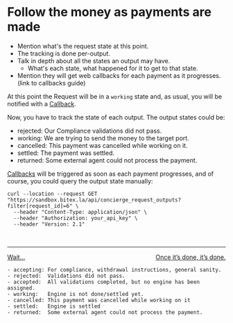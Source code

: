 
# Follow the money as payments are made
  - Mention what's the request state at this point.
  - The tracking is done per-output.
  - Talk in depth about all the states an output may have.
    - What's each state, what happened for it to get to that state.
  - Mention they will get web callbacks for each payment as it progresses. (link to callbacks guide)

At this point the Request will be in a `working` state and, as usual, you will be notified with a [Callback](/concierge/callback).

Now, you have to track the state of each output. The output states could be:

  - rejected:  Our Compliance validations did not pass.
  - working:   We are trying to send the money to the target port.
  - cancelled: This payment was cancelled while working on it.
  - settled:   The payment was settled.
  - returned:  Some external agent could not process the payment.

[Callbacks](/concierge/callback) will be triggered as soon as each payment progresses, and of course, you could query the output state manually:

```
curl --location --request GET "https://sandbox.bitex.la/api/concierge_request_outputs?filter[request_id]=6" \
  --header "Content-Type: application/json" \
  --header "Authorization: your_api_key" \
  --header "Version: 2.1"
```

<br/>
<hr/>
<p style="text-align:left;">
    <a href="/concierge/wait">Wait...</a>
    <span style="float:right;">
        <a href="/concierge/once">Once it’s done, it’s done.</a>
    </span>
</p>



    - accepting: For compliance, withdrawal instructions, general sanity.
    - rejected:  Validations did not pass.
    - accepted:  All validations completed, but no engine has been assigned.
    - working:   Engine is not done/settled yet.
    - cancelled: This payment was cancelled while working on it
    - settled:   Engine is settled
    - returned:  Some external agent could not process the payment.

